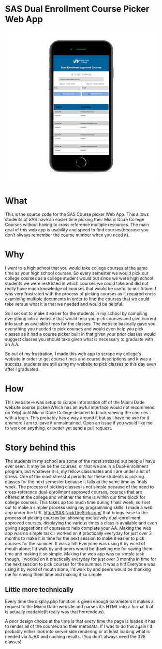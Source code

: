 # SAS Dual Enrollment Course Picker Web App

![SAS Course Picker](screen.png)


# What

This is the source code for the SAS Course picker Web App. This allows students of SAS have an easier time picking their Miami Dade College Courses without having to cross reference multiple resources. The main goal of this web app is usability and speed to find courses(because you don't always remember the course number when you need it).

# Why

I went to a high school that you would take college courses at the same time as your high school courses. So every semester we would pick our college courses as a college student would but since we were high school students we were restricted in which courses we could take and did not really have much knowledge of courses that would be useful to our future. I was very frustrated with the process of picking courses as it required cross examining multiple documents in order to find the courses that we could take versus what it is that we needed and would be helpful.

So I set out to make it easier for the students in my school by compiling everything into a website that would help you pick courses and give current info such as available times for the classes. The website basically gave you everything you needed to pick courses and would even help you pick classes as it had a course picker built in that given your prior classes would suggest classes you should take given what is necessary to graduate with an A.A. 

So out of my frustration, I made this web app to scrape my college's website in order to get course times and course descriptions and it was a success, students are still using my website to pick classes to this day even after I graduated.

# How

This website ~~is~~ was setup to scrape information off of the Miami Dade website course picker(Which has an awful interface would not recommend on Yelp) until Miami Dade College decided to block viewing the courses with a login. This probably has a way around it but as I have no use for it anymore I am to leave it unmaintained. Open an issue if you would like me to work on anything, or better yet send a pull request.

# Story behind this

The students in my school are some of the most stressed out people I have ever seen. It may be be the courses, or that we are in a Dual-enrollment program, but whatever it is, my fellow classmates and I are under a lot of stress. One of the most stressful periods for these students is picking classes for the next semester because it falls at the same time as finals week. The process of picking classes is not simple because of the need to cross-reference dual-enrollment approved courses, courses that are offered at the college and whether the time is within our time block for college courses. This takes up too much time during finals week, so I set out to make a simpler process using my programming skills. I made a web app under the URL http://SAS.NickTheSick.com/ that brings ease to the process of picking courses by: showing exclusively dual-enrollment approved courses, displaying the various times a class is available and even giving suggestions of courses to help complete your AA. Making the web app was no simple task. I worked on it practically everyday for just over 3 months to make it in time for the next session to make it easier to pick courses for the summer. It was a hit! Everyone was using it by word of mouth alone; I'd walk by and peers would be thanking me for saving them time and making it so simple.
Making the web app was no simple task though, I worked on it practically everyday for just over 3 months in time for the next session to pick courses for the summer. It was a hit! Everyone was using it by word of mouth alone, I'd walk by and peers would be thanking me for saving them time and making it so simple

## Little more technically

Every time the display.php function is given enough parameters it makes a request to the Miami Dade website and parses it's HTML into a format that is actually readable(It really was that horrendous). 

A poor design choice at the time is that every time the page is loaded it has to render all of the courses and their metadata. If I was to do this again I'd probably either look into server side rendering or at least loading what is needed via AJAX and caching results. (You don't always need the 328 classes)

